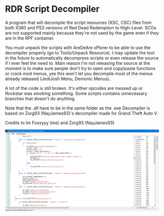 # RDR Script Decompiler
A program that will decompile the script resources (XSC, CSC) files from both X360 and PS3 versions of Red Dead Redemption to High-Level.
SCOs are not supported mainly because they're not used by the game even if they are in the RPF container.

You must unpack the scripts with AreDeAre xPlorer to be able to use the decompiler properly (go to Tools/Unpack Resource).
I may update the tool in the future to automatically decompress scripts or even release the source if I ever feel the need to. Main reason I'm not releasing the source at the moment is to make sure people don't try to open and copy/paste functions or crack mod menus, yes this won't let you decompile most of the menus already released (JediJosh Menu, Demonic Menus).

A lot of the code is still broken. It's either opcodes are messed up or Rockstar was smoking something.
Some scripts contains unnecessary branches that doesn't do anything.

Note that the .dll have to be in the same folder as the .exe
Decompiler is based on Zorg93 (NayJames93)'s decompiler made for Grand Theft Auto V.

Credits to Im Foxxyyy (me) and Zorg93 (NayJames93)

![Screenshot](screenshot.png)
